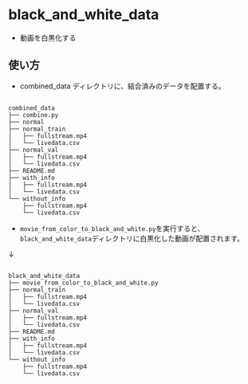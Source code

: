 # black_and_white_data

- 動画を白黒化する

## 使い方

- combined_data ディレクトリに、結合済みのデータを配置する。

```

combined_data
├── combine.py
├── normal
├── normal_train
│   ├── fullstream.mp4
│   └── livedata.csv
├── normal_val
│   ├── fullstream.mp4
│   └── livedata.csv
├── README.md
├── with_info
│   ├── fullstream.mp4
│   └── livedata.csv
└── without_info
    ├── fullstream.mp4
    └── livedata.csv

```

- `movie_from_color_to_black_and_white.py`を実行すると、`black_and_white_data`ディレクトリに白黒化した動画が配置されます。

↓

```

black_and_white_data
├── movie_from_color_to_black_and_white.py
├── normal_train
│   ├── fullstream.mp4
│   └── livedata.csv
├── normal_val
│   ├── fullstream.mp4
│   └── livedata.csv
├── README.md
├── with_info
│   ├── fullstream.mp4
│   └── livedata.csv
└── without_info
    ├── fullstream.mp4
    └── livedata.csv

```
